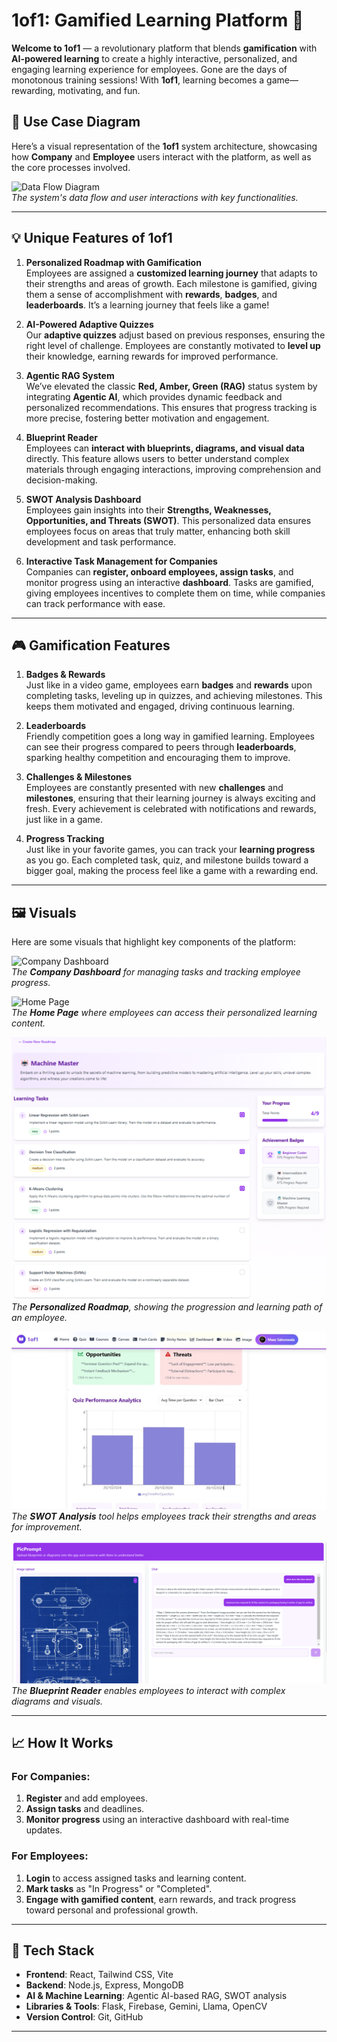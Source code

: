 # 1of1: Gamified Learning Platform 🚀

**Welcome to 1of1** — a revolutionary platform that blends **gamification** with **AI-powered learning** to create a highly interactive, personalized, and engaging learning experience for employees. Gone are the days of monotonous training sessions! With **1of1**, learning becomes a game—rewarding, motivating, and fun.

## 🚀 **Use Case Diagram**

Here’s a visual representation of the **1of1** system architecture, showcasing how **Company** and **Employee** users interact with the platform, as well as the core processes involved.

![Data Flow Diagram](images/data_flow_diagram.png)  
*The system's data flow and user interactions with key functionalities.*

---

## 💡 **Unique Features of 1of1**

1. **Personalized Roadmap with Gamification**  
   Employees are assigned a **customized learning journey** that adapts to their strengths and areas of growth. Each milestone is gamified, giving them a sense of accomplishment with **rewards**, **badges**, and **leaderboards**. It’s a learning journey that feels like a game!

2. **AI-Powered Adaptive Quizzes**  
   Our **adaptive quizzes** adjust based on previous responses, ensuring the right level of challenge. Employees are constantly motivated to **level up** their knowledge, earning rewards for improved performance.

3. **Agentic RAG System**  
   We’ve elevated the classic **Red, Amber, Green (RAG)** status system by integrating **Agentic AI**, which provides dynamic feedback and personalized recommendations. This ensures that progress tracking is more precise, fostering better motivation and engagement.

4. **Blueprint Reader**  
   Employees can **interact with blueprints, diagrams, and visual data** directly. This feature allows users to better understand complex materials through engaging interactions, improving comprehension and decision-making.

5. **SWOT Analysis Dashboard**  
   Employees gain insights into their **Strengths, Weaknesses, Opportunities, and Threats (SWOT)**. This personalized data ensures employees focus on areas that truly matter, enhancing both skill development and task performance.

6. **Interactive Task Management for Companies**  
   Companies can **register, onboard employees, assign tasks**, and monitor progress using an interactive **dashboard**. Tasks are gamified, giving employees incentives to complete them on time, while companies can track performance with ease.

---

## 🎮 **Gamification Features**

1. **Badges & Rewards**  
   Just like in a video game, employees earn **badges** and **rewards** upon completing tasks, leveling up in quizzes, and achieving milestones. This keeps them motivated and engaged, driving continuous learning.

2. **Leaderboards**  
   Friendly competition goes a long way in gamified learning. Employees can see their progress compared to peers through **leaderboards**, sparking healthy competition and encouraging them to improve.

3. **Challenges & Milestones**  
   Employees are constantly presented with new **challenges** and **milestones**, ensuring that their learning journey is always exciting and fresh. Every achievement is celebrated with notifications and rewards, just like in a game.

4. **Progress Tracking**  
   Just like in your favorite games, you can track your **learning progress** as you go. Each completed task, quiz, and milestone builds toward a bigger goal, making the process feel like a game with a rewarding end.

---

## 🖼️ **Visuals**

Here are some visuals that highlight key components of the platform:

![Company Dashboard](images/company_dashboard.png)  
*The **Company Dashboard** for managing tasks and tracking employee progress.*

![Home Page](images/home_page_krish.png)  
*The **Home Page** where employees can access their personalized learning content.*

![Roadmap](images/roadmap.png)  
*The **Personalized Roadmap**, showing the progression and learning path of an employee.*

![SWOT Analysis](images/swot_analysis.png)  
*The **SWOT Analysis** tool helps employees track their strengths and areas for improvement.*

![Blueprint Reader](images/blueprint_reader.png)  
*The **Blueprint Reader** enables employees to interact with complex diagrams and visuals.*

---

## 📈 **How It Works**

### **For Companies:**
1. **Register** and add employees.
2. **Assign tasks** and deadlines.
3. **Monitor progress** using an interactive dashboard with real-time updates.

### **For Employees:**
1. **Login** to access assigned tasks and learning content.
2. **Mark tasks** as "In Progress" or "Completed".
3. **Engage with gamified content**, earn rewards, and track progress toward personal and professional growth.

---

## 🔧 **Tech Stack**

- **Frontend**: React, Tailwind CSS, Vite  
- **Backend**: Node.js, Express, MongoDB  
- **AI & Machine Learning**: Agentic AI-based RAG, SWOT analysis  
- **Libraries & Tools**: Flask, Firebase, Gemini, Llama, OpenCV  
- **Version Control**: Git, GitHub

---

